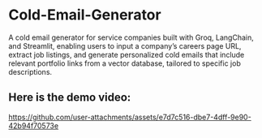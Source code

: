 # Cold-Email-Generator
A cold email generator for service companies built with Groq, LangChain, and Streamlit, enabling users to input a company’s careers page URL, extract job listings, and generate personalized cold emails that include relevant portfolio links from a vector database, tailored to specific job descriptions. 


## Here is the demo video:

https://github.com/user-attachments/assets/e7d7c516-dbe7-4dff-9e90-42b94f70573e
